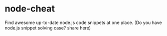 # node-cheat

Find awesome up-to-date node.js code snippets at one place. (Do you have node.js snippet solving case? share here)

